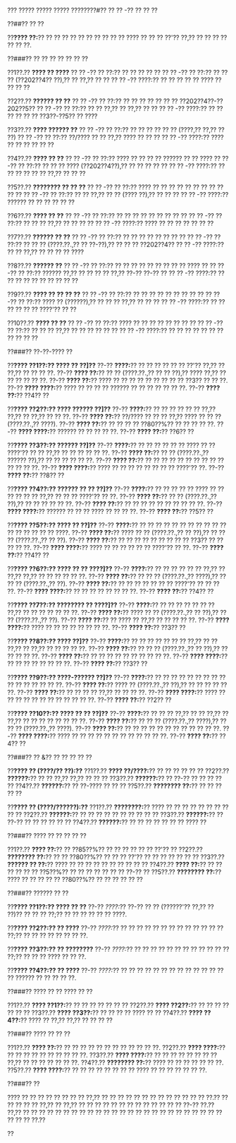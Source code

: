 ??? ????? ????? ????? ????????#?? ?? ?? -?? ?? ?? ??

??##?? ?? ??

??**???? ??:**?? ?? ?? ?? ?? ?? ?? ?? ?? ?? ?? ???? ?? ?? ?? ??'?? ??,?? ?? ?? ?? ?? ?? ?? ??.

??###?? ?? ?? ?? ?? ?? ?? ??

??1??.?? **???? ?? ????**
??  ?? -?? ?? ??:?? ?? ?? ?? ?? ??
??  ?? -?? ?? ??:?? ?? ?? ?? (??202??4?? ??),?? ?? ??,?? ?? ??
??  ?? -?? ????:?? ?? ?? ?? ?? ?? ???? ?? ?? ?? ??

??2??.?? **?????? ?? ??**
??  ?? -?? ?? ??:?? ?? ?? ?? ?? ?? ?? ?? ??202??4??-??202??5??
??  ?? -?? ?? ??:?? ?? ?? ??,?? ?? ??,?? ?? ??
??  ?? -?? ????:?? ?? ?? ?? ?? ?? ?? ??3??-??5?? ?? ????

??3??.?? **???? ?????? ??**
??  ?? -?? ?? ??:?? ?? ?? ?? ?? ?? ?? (????,?? ??,?? ?? ??)
??  ?? -?? ?? ??:?? ??/???? ?? ?? ??,?? ???? ?? ?? ??
??  ?? -?? ????:?? ???? ?? ?? ?? ?? ?? ??

??4??.?? **???? ?? ??**
??  ?? -?? ?? ??:?? ???? ?? ?? ?? ?? ?????? ?? ?? ????
??  ?? -?? ?? ??:?? ?? ?? ?? ???? (??202??4??),?? ?? ?? ?? ?? ??
??  ?? -?? ????:?? ?? ?? ?? ?? ?? ?? ??,?? ?? ?? ??

??5??.?? **???????? ?? ?? ??**
??  ?? -?? ?? ??:?? ???? ?? ?? ?? ?? ?? ?? ?? ?? ?? ?? ??
??  ?? -?? ?? ??:?? ?? ?? ??,?? ?? ?? (???? ??),?? ?? ?? ??
??  ?? -?? ????:?? ?????? ?? ?? ?? ?? ?? ??

??6??.?? **???? ?? ??**
??  ?? -?? ?? ??:?? ?? ?? ?? ?? ?? ?? ?? ?? ??
??  ?? -?? ?? ??:?? ?? ?? ?? ??,?? ?? ?? ?? ??
??  ?? -?? ????:?? ???? ?? ?? ?? ?? ?? ?? ??

??7??.?? **?????? ?? ??**
??  ?? -?? ?? ??:?? ?? ?? ?? ?? ?? ?? ?? ??
??  ?? -?? ?? ??:?? ?? ?? ?? (????.??.,?? ?? ??-??),?? ?? ?? ?? ??202??4??
??  ?? -?? ????:?? ?? ?? ??,?? ?? ?? ?? ?? ????

??8??.?? **?????? ??**
??  ?? -?? ?? ??:?? ?? ?? ?? ?? ?? ?? ?? ?? ?? ???? ??
??  ?? -?? ?? ??:?? ?????? ??,?? ?? ?? ?? ?? ??,?? ??-?? ??-?? ??
??  ?? -?? ????:?? ?? ?? ?? ?? ?? ?? ?? ?? ?? ??

??9??.?? **???? ?? ?? ?? ??**
??  ?? -?? ?? ??:?? ?? ?? ?? ?? ?? ?? ?? ?? ??
??  ?? -?? ?? ??:?? ???? ?? (??????),?? ?? ?? ?? ??,?? ?? ?? ??
??  ?? -?? ????:?? ?? ?? ?? ?? ?? ?? ????'?? ?? ??

??10??.?? **???? ?? ??**
??   ?? -?? ?? ??:?? ???? ?? ?? ?? ?? ?? ?? ?? ??
??   ?? -?? ?? ??:?? ?? ?? ?? ??,?? ?? ?? ?? ?? ?? ??
??   ?? -?? ????:?? ?? ?? ?? ?? ?? ?? ?? ?? ?? ?? ??

??###?? ??-??-???? ??

??**???? ??1??:?? ???? ?? ??]??**
??-?? **????:**?? ?? ?? ?? ?? ?? ?? ??'?? ??,?? ?? ??,?? ?? ?? ?? ??.
??-?? **???? ??:**?? ?? ?? (????.??.,?? ?? ?? ??),?? ???? ??,?? ?? ?? ?? ?? ?? ??.
??-?? **???? ??:**?? ???? ?? ?? ?? ?? ?? ?? ?? ?? ?? ??3?? ?? ?? ??.
??-?? **???? ????:**?? ???? ?? ?? ?? ?? ?????? ?? ?? ?? ?? ?? ?? ??.
??-?? **???? ??:**?? ??4?? ??

??**???? ??2??:?? ???? ?????? ??]??**
??-?? **????:**?? ?? ?? ?? ?? ?? ?? ??,?? ??,?? ?? ??,?? ?? ?? ??.
??-?? **???? ??:**?? ??/???? ?? ?? ?? ??,?? ???? ?? ?? ?? (????.??.,?? ????).
??-?? **???? ??:**?? ?? ?? ?? ?? ??80??%?? ?? ?? ?? ?? ??.
??-?? **???? ????:**?? ?????? ?? ?? ?? ?? ??.
??-?? **???? ??:**?? ??6?? ??

??**???? ??3??:?? ?????? ??]??**
??-?? **????:**?? ?? ?? ?? ?? ?? ?? ???? ?? ?? ????'?? ?? ?? ??,?? ?? ?? ?? ?? ?? ??.
??-?? **???? ??:**?? ?? ?? (????.??.,?? ?????? ??),?? ?? ?? ?? ?? ?? ??.
??-?? **???? ??:**?? ?? ?? ?? ?? ?? ?? ?? ?? ?? ?? ?? ?? ?? ??.
??-?? **???? ????:**?? ???? ?? ?? ?? ?? ?? ?? ?? ?? ????'?? ??.
??-?? **???? ??:**?? ??8?? ??

??**???? ??4??:?? ?????? ?? ?? ??]??**
??-?? **????:**?? ?? ?? ?? ?? ?? ???? ?? ?? ?? ?? ?? ?? ??,?? ?? ?? ?? ????'?? ?? ??.
??-?? **???? ??:**?? ?? ?? (????.??.,?? ??),?? ?? ?? ?? ?? ?? ??.
??-?? **???? ??:**?? ?? ?? ?? ?? ?? ?? ?? ?? ?? ??.
??-?? **???? ????:**?? ?????? ?? ?? ?? ???? ?? ?? ?? ??.
??-?? **???? ??:**?? ??5?? ??

??**???? ??5??:?? ???? ?? ??]??**
??-?? **????:**?? ?? ?? ?? ?? ?? ?? ?? ?? ?? ?? ?? ?? ?? ?? ?? ?? ?? ????.
??-?? **???? ??:**?? ???? ?? ?? (????.??.,?? ?? ??),?? ?? ?? ?? (????.??.,?? ?? ??).
??-?? **???? ??:**?? ?? ?? ?? ?? ?? ?? ?? ?? ?? ??3?? ?? ?? ?? ?? ??.
??-?? **???? ????:**?? ???? ?? ?? ?? ?? ?? ?? ????'?? ?? ??.
??-?? **???? ??:**?? ??4?? ??

??**???? ??6??:?? ???? ?? ?? ????]??**
??-?? **????:**?? ?? ?? ?? ?? ?? ?? ??,?? ?? ??,?? ??,?? ?? ?? ?? ?? ?? ??.
??-?? **???? ??:**?? ?? ?? ?? (????.??.,?? ????),?? ?? ?? ?? (????.??.,?? ??).
??-?? **???? ??:**?? ?? ?? ?? ?? ?? ?? ?? ????'?? ?? ?? ?? ??.
??-?? **???? ????:**?? ?? ?? ?? ?? ?? ?? ?? ??.
??-?? **???? ??:**?? ??4?? ??

??**???? ??7??:?? ???????? ?? ????]??**
??-?? **????:**?? ?? ?? ?? ?? ?? ?? ?? ??,?? ?? ?? ?? ?? ?? ?? ??.
??-?? **???? ??:**?? ???? ?? ?? (????.??.,?? ?? ??),?? ?? ?? (????.??.,?? ??).
??-?? **???? ??:**?? ?? ???? ?? ??,?? ?? ?? ?? ?? ??.
??-?? **???? ????:**?? ???? ?? ?? ?? ?? ?? ?? ?? ??.
??-?? **???? ??:**?? ??3?? ??

??**???? ??8??:?? ???? ??]??**
??-?? **????:**?? ?? ?? ?? ?? ?? ?? ?? ??,?? ?? ?? ??,?? ?? ??,?? ?? ?? ?? ?? ??.
??-?? **???? ??:**?? ?? ?? ?? (????.??.,?? ?? ??),?? ?? ?? ?? ?? ??.
??-?? **???? ??:**?? ?? ?? ?? ?? ?? ?? ?? ?? ?? ??.
??-?? **???? ????:**?? ?? ?? ?? ?? ?? ?? ?? ??.
??-?? **???? ??:**?? ??3?? ??

??**???? ??9??:?? ????-?????? ??]??**
??-?? **????:**?? ?? ?? ?? ?? ?? ?? ?? ?? ?? ?? ?? ?? ?? ?? ?? ??.
??-?? **???? ??:**?? ???? ?? (????.??.,?? ??),?? ?? ?? ?? ?? ?? ??.
??-?? **???? ??:**?? ?? ?? ?? ?? ??,?? ?? ?? ?? ??.
??-?? **???? ????:**?? ???? ?? ?? ?? ?? ?? ?? ?? ?? ?? ?? ?? ??.
??-?? **???? ??:**?? ??2?? ??

??**???? ??10??:?? ???? ?? ?? ??]??**
??-?? **????:**?? ?? ?? ?? ??,?? ?? ?? ??,?? ?? ??,?? ?? ?? ?? ?? ?? ?? ?? ??.
??-?? **???? ??:**?? ?? ?? ?? (????.??.,?? ????),?? ?? ?? ?? (????.??.,?? ????).
??-?? **???? ??:**?? ?? ?? ?? ?? ?? ?? ?? ?? ?? ?? ?? ??.
??-?? **???? ????:**?? ???? ?? ?? ?? ?? ?? ?? ?? ?? ?? ?? ?? ??.
??-?? **???? ??:**?? ??4?? ??

??###?? ?? &?? ?? ?? ?? ?? ??

??**???? ?? (????/?? ??):??**
??1??.?? **???? ??/????:**?? ?? ?? ?? ?? ?? ??
??2??.?? **??????:**?? ?? ?? ??,?? ??,?? ?? ?? ??
??3??.?? **??????:**?? ?? ??-?? ?? ?? ?? ?? ??
??4??.?? **??????:**?? ?? ??-???? ?? ?? ??
??5??.?? **???????? ??:**?? ?? ?? ?? ?? ??

??**???? ?? (????/??????):??**
??1??.?? **????????:**?? ???? ?? ?? ?? ?? ?? ?? ?? ?? ?? ??
??2??.?? **??????:**?? ?? ?? ?? ?? ?? ?? ?? ?? ?? ??
??3??.?? **??????:**?? ?? ??-?? ?? ?? ?? ?? ?? ??
??4??.?? **??????:**?? ?? ?? ?? ?? ?? ?? ?? ???? ??

??###?? ???? ?? ?? ?? ?? ??

??1??.?? **???? ??:**?? ?? ??85??%?? ?? ?? ?? ?? ?? ?? ??'?? ??
??2??.?? **???????? ??:**?? ?? ?? ??80??%?? ?? ?? ?? ??'?? ?? ?? ?? ?? ?? ?? ??
??3??.?? **?????? ?? ??:**?? ???? ?? ?? ?? ?? ?? ?? ?? ?? ?? ??
??4??.?? **???? ??:**?? ?? ?? ?? ?? ?? ?? ??5??%?? ?? ?? ?? ?? ?? ?? ?? ??-?? ??
??5??.?? **???????? ??:**?? ???? ?? ?? ?? ?? ?? ??80??%?? ?? ?? ?? ?? ?? ??

??###?? ?????? ?? ??

??**???? ??1??:?? ???? ?? ??**
??-?? *????:*?? ??-?? ?? ?? (??????'?? ??,?? ?? ??)?? ?? ?? ?? ??;?? ?? ?? ?? ?? ?? ?? ????.

??**???? ??2??:?? ?? ????**
??-?? *????:*?? ?? ?? ?? ?? ?? ?? ?? ?? ?? ?? ?? ?? ?? ??;?? ?? ?? ?? ?? ?? ?? ?? ??.

??**???? ??3??:?? ?? ????????**
??-?? *????:*?? ?? ?? ?? ?? ?? ?? ?? ?? ?? ?? ?? ?? ??;?? ?? ?? ?? ???? ?? ?? ??.

??**???? ??4??:?? ?? ????**
??-?? *????:*?? ?? ?? ?? ?? ?? ?? ?? ?? ?? ?? ?? ?? ?? ?? ?????? ?? ?? ?? ?? ??.

??###?? ???? ?? ?? ???? ?? ??

??1??.?? **???? ??1??:**?? ?? ?? ?? ?? ?? ?? ??
??2??.?? **???? ??2??:**?? ?? ?? ?? ?? ?? ?? ??
??3??.?? **???? ??3??:**?? ?? ?? ?? ?? ???? ?? ??
??4??.?? **???? ??4??:**?? ???? ?? ??,?? ??,?? ?? ?? ?? ??

??###?? ???? ?? ?? ??

??1??.?? **???? ??:**?? ?? ?? ?? ?? ?? ?? ?? ?? ?? ?? ?? ??.
??2??.?? **???? ????:**?? ?? ?? ?? ?? ?? ?? ?? ?? ?? ??.
??3??.?? **???? ????:**?? ?? ?? ?? ?? ?? ?? ?? ?? ??,?? ?? ?? ?? ?? ?? ?? ??.
??4??.?? **???????? ??:**?? ???? ?? ?? ?? ?? ?? ?? ??.
??5??.?? **???? ????:**?? ?? ?? ?? ?? ?? ?? ?? ?? ???? ?? ?? ?? ?? ?? ?? ??.

??###?? ??

???? ?? ?? ?? ?? ?? ?? ?? ?? ??,?? ?? ?? ?? ?? ?? ?? ?? ?? ?? ?? ?? ?? ?? ??.?? ?? ?? ?? ?? ?? ??,?? ?? ??,?? ?? ?? ?? ?? ?? ?? ?? ?? ?? ?? ?? ?? ?? ??-?? ??.?? ??,?? ?? ?? ?? ?? ?? ?? ?? ?? ?? ?? ?? ?? ?? ?? ?? ?? ?? ?? ?? ?? ?? ?? ?? ?? ?? ?? ?? ?? ??.??

??